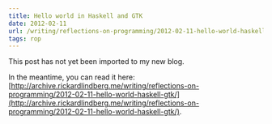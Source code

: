 ```yaml
---
title: Hello world in Haskell and GTK
date: 2012-02-11
url: /writing/reflections-on-programming/2012-02-11-hello-world-haskell-gtk/
tags: rop
---
```


This post has not yet been imported to my new blog.

In the meantime, you can read it here: [http://archive.rickardlindberg.me/writing/reflections-on-programming/2012-02-11-hello-world-haskell-gtk/](http://archive.rickardlindberg.me/writing/reflections-on-programming/2012-02-11-hello-world-haskell-gtk/).
